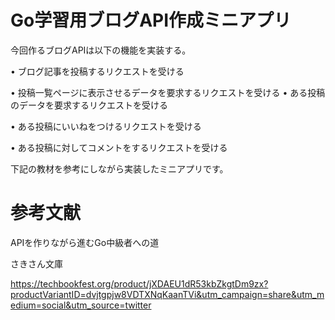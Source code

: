 # Go学習用ブログAPI作成ミニアプリ

今回作るブログAPIは以下の機能を実装する。

• ブログ記事を投稿するリクエストを受ける

• 投稿一覧ページに表示させるデータを要求するリクエストを受ける • ある投稿のデータを要求するリクエストを受ける

• ある投稿にいいねをつけるリクエストを受ける

• ある投稿に対してコメントをするリクエストを受ける

下記の教材を参考にしながら実装したミニアプリです。


# 参考文献
APIを作りながら進むGo中級者への道

さきさん文庫

https://techbookfest.org/product/jXDAEU1dR53kbZkgtDm9zx?productVariantID=dvjtgpjw8VDTXNqKaanTVi&utm_campaign=share&utm_medium=social&utm_source=twitter
